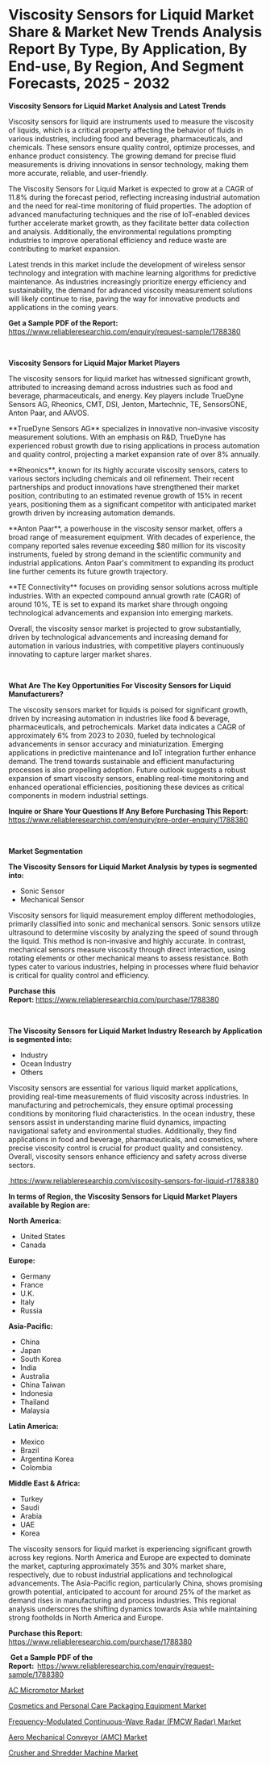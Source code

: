 <p><h1>Viscosity Sensors for Liquid Market Share & Market New Trends Analysis Report By Type, By Application, By End-use, By Region, And Segment Forecasts, 2025 - 2032</h1></p><p><strong>Viscosity Sensors for Liquid Market Analysis and Latest Trends</strong></p>
<p><p>Viscosity sensors for liquid are instruments used to measure the viscosity of liquids, which is a critical property affecting the behavior of fluids in various industries, including food and beverage, pharmaceuticals, and chemicals. These sensors ensure quality control, optimize processes, and enhance product consistency. The growing demand for precise fluid measurements is driving innovations in sensor technology, making them more accurate, reliable, and user-friendly.</p><p>The Viscosity Sensors for Liquid Market is expected to grow at a CAGR of 11.8% during the forecast period, reflecting increasing industrial automation and the need for real-time monitoring of fluid properties. The adoption of advanced manufacturing techniques and the rise of IoT-enabled devices further accelerate market growth, as they facilitate better data collection and analysis. Additionally, the environmental regulations prompting industries to improve operational efficiency and reduce waste are contributing to market expansion.</p><p>Latest trends in this market include the development of wireless sensor technology and integration with machine learning algorithms for predictive maintenance. As industries increasingly prioritize energy efficiency and sustainability, the demand for advanced viscosity measurement solutions will likely continue to rise, paving the way for innovative products and applications in the coming years.</p></p>
<p><strong>Get a Sample PDF of the Report:&nbsp;</strong> <a href="https://www.reliableresearchiq.com/enquiry/request-sample/1788380?utm_campaign=1123&utm_medium=2&utm_source=Github&utm_content=ia&utm_term=12042025&utm_id=viscosity-sensors-for-liquid">https://www.reliableresearchiq.com/enquiry/request-sample/1788380</a></p>
<p>&nbsp;</p>
<p><strong>Viscosity Sensors for Liquid Major Market Players</strong></p>
<p><p>The viscosity sensors for liquid market has witnessed significant growth, attributed to increasing demand across industries such as food and beverage, pharmaceuticals, and energy. Key players include TrueDyne Sensors AG, Rheonics, CMT, DSI, Jenton, Martechnic, TE, SensorsONE, Anton Paar, and AAVOS.</p><p>**TrueDyne Sensors AG** specializes in innovative non-invasive viscosity measurement solutions. With an emphasis on R&D, TrueDyne has experienced robust growth due to rising applications in process automation and quality control, projecting a market expansion rate of over 8% annually.</p><p>**Rheonics**, known for its highly accurate viscosity sensors, caters to various sectors including chemicals and oil refinement. Their recent partnerships and product innovations have strengthened their market position, contributing to an estimated revenue growth of 15% in recent years, positioning them as a significant competitor with anticipated market growth driven by increasing automation demands.</p><p>**Anton Paar**, a powerhouse in the viscosity sensor market, offers a broad range of measurement equipment. With decades of experience, the company reported sales revenue exceeding $80 million for its viscosity instruments, fueled by strong demand in the scientific community and industrial applications. Anton Paar's commitment to expanding its product line further cements its future growth trajectory.</p><p>**TE Connectivity** focuses on providing sensor solutions across multiple industries. With an expected compound annual growth rate (CAGR) of around 10%, TE is set to expand its market share through ongoing technological advancements and expansion into emerging markets.</p><p>Overall, the viscosity sensor market is projected to grow substantially, driven by technological advancements and increasing demand for automation in various industries, with competitive players continuously innovating to capture larger market shares.</p></p>
<p>&nbsp;</p>
<p><strong>What Are The Key Opportunities For Viscosity Sensors for Liquid Manufacturers?</strong></p>
<p><p>The viscosity sensors market for liquids is poised for significant growth, driven by increasing automation in industries like food & beverage, pharmaceuticals, and petrochemicals. Market data indicates a CAGR of approximately 6% from 2023 to 2030, fueled by technological advancements in sensor accuracy and miniaturization. Emerging applications in predictive maintenance and IoT integration further enhance demand. The trend towards sustainable and efficient manufacturing processes is also propelling adoption. Future outlook suggests a robust expansion of smart viscosity sensors, enabling real-time monitoring and enhanced operational efficiencies, positioning these devices as critical components in modern industrial settings.</p></p>
<p><strong>Inquire or Share Your Questions If Any Before Purchasing This Report:</strong> <a href="https://www.reliableresearchiq.com/enquiry/pre-order-enquiry/1788380?utm_campaign=1123&utm_medium=2&utm_source=Github&utm_content=ia&utm_term=12042025&utm_id=viscosity-sensors-for-liquid">https://www.reliableresearchiq.com/enquiry/pre-order-enquiry/1788380</a></p>
<p>&nbsp;</p>
<p><strong>Market Segmentation</strong></p>
<p><strong>The Viscosity Sensors for Liquid Market Analysis by types is segmented into:</strong></p>
<p><ul><li>Sonic Sensor</li><li>Mechanical Sensor</li></ul></p>
<p><p>Viscosity sensors for liquid measurement employ different methodologies, primarily classified into sonic and mechanical sensors. Sonic sensors utilize ultrasound to determine viscosity by analyzing the speed of sound through the liquid. This method is non-invasive and highly accurate. In contrast, mechanical sensors measure viscosity through direct interaction, using rotating elements or other mechanical means to assess resistance. Both types cater to various industries, helping in processes where fluid behavior is critical for quality control and efficiency.</p></p>
<p><strong>Purchase this Report:&nbsp;</strong><a href="https://www.reliableresearchiq.com/purchase/1788380?utm_campaign=1123&utm_medium=2&utm_source=Github&utm_content=ia&utm_term=12042025&utm_id=viscosity-sensors-for-liquid">https://www.reliableresearchiq.com/purchase/1788380</a></p>
<p>&nbsp;</p>
<p><strong>The Viscosity Sensors for Liquid Market Industry Research by Application is segmented into:</strong></p>
<p><ul><li>Industry</li><li>Ocean Industry</li><li>Others</li></ul></p>
<p><p>Viscosity sensors are essential for various liquid market applications, providing real-time measurements of fluid viscosity across industries. In manufacturing and petrochemicals, they ensure optimal processing conditions by monitoring fluid characteristics. In the ocean industry, these sensors assist in understanding marine fluid dynamics, impacting navigational safety and environmental studies. Additionally, they find applications in food and beverage, pharmaceuticals, and cosmetics, where precise viscosity control is crucial for product quality and consistency. Overall, viscosity sensors enhance efficiency and safety across diverse sectors.</p></p>
<p><a href="https://www.reliableresearchiq.com/viscosity-sensors-for-liquid-r1788380?utm_campaign=1123&utm_medium=2&utm_source=Github&utm_content=ia&utm_term=12042025&utm_id=viscosity-sensors-for-liquid">&nbsp;https://www.reliableresearchiq.com/viscosity-sensors-for-liquid-r1788380</a></p>
<p><strong>In terms of Region, the Viscosity Sensors for Liquid Market Players available by Region are:</strong></p>
<p>
    <p> <strong> North America: </strong>
        <ul>
            <li>United States</li>
            <li>Canada</li>
        </ul>
        </p> 
    <p> <strong> Europe: </strong>
        <ul>
            <li>Germany</li>
            <li>France</li>
            <li>U.K.</li>
            <li>Italy</li>
            <li>Russia</li>
        </ul>
        </p> 
    <p> <strong> Asia-Pacific: </strong>
        <ul>
            <li>China</li>
            <li>Japan</li>
            <li>South Korea</li>
            <li>India</li>
            <li>Australia</li>
            <li>China Taiwan</li>
            <li>Indonesia</li>
            <li>Thailand</li>
            <li>Malaysia</li>
        </ul>
        </p> 
    <p> <strong> Latin America: </strong>
        <ul>
            <li>Mexico</li>
            <li>Brazil</li>
            <li>Argentina Korea</li>
            <li>Colombia</li>
        </ul>
        </p> 
    <p> <strong> Middle East & Africa: </strong>
        <ul>
            <li>Turkey</li>
            <li>Saudi</li>
            <li>Arabia</li>
            <li>UAE</li>
            <li>Korea</li>
        </ul>
    </p>
    </p>
<p><p>The viscosity sensors for liquid market is experiencing significant growth across key regions. North America and Europe are expected to dominate the market, capturing approximately 35% and 30% market share, respectively, due to robust industrial applications and technological advancements. The Asia-Pacific region, particularly China, shows promising growth potential, anticipated to account for around 25% of the market as demand rises in manufacturing and process industries. This regional analysis underscores the shifting dynamics towards Asia while maintaining strong footholds in North America and Europe.</p></p>
<p><strong>Purchase this Report: </strong><a href="https://www.reliableresearchiq.com/purchase/1788380?utm_campaign=1123&utm_medium=2&utm_source=Github&utm_content=ia&utm_term=12042025&utm_id=viscosity-sensors-for-liquid">https://www.reliableresearchiq.com/purchase/1788380</a></p>
<p>&nbsp;<strong>Get a Sample PDF of the Report:&nbsp;&nbsp;</strong><a href="https://www.reliableresearchiq.com/enquiry/request-sample/1788380?utm_campaign=1123&utm_medium=2&utm_source=Github&utm_content=ia&utm_term=12042025&utm_id=viscosity-sensors-for-liquid">https://www.reliableresearchiq.com/enquiry/request-sample/1788380</a></p>
<p><strong></strong></p>
<p><p><a href="https://github.com/danzopachllq/Market-Research-Report-List-1/blob/main/ac-micromotor-market.md?utm_campaign=1123&utm_medium=2&utm_source=Github&utm_content=ia&utm_term=12042025&utm_id=viscosity-sensors-for-liquid">AC Micromotor Market</a></p><p><a href="https://github.com/hadshpinay/Market-Research-Report-List-1/blob/main/cosmetics-and-personal-care-packaging-equipment-market.md?utm_campaign=1123&utm_medium=2&utm_source=Github&utm_content=ia&utm_term=12042025&utm_id=viscosity-sensors-for-liquid">Cosmetics and Personal Care Packaging Equipment Market</a></p><p><a href="https://github.com/fabinbuddygc/Market-Research-Report-List-1/blob/main/frequency-modulated-continuous-wave-radar-fmcw-radar-market.md?utm_campaign=1123&utm_medium=2&utm_source=Github&utm_content=ia&utm_term=12042025&utm_id=viscosity-sensors-for-liquid">Frequency-Modulated Continuous-Wave Radar (FMCW Radar) Market</a></p><p><a href="https://github.com/ridchycarlas/Market-Research-Report-List-1/blob/main/aero-mechanical-conveyor-amc-market.md?utm_campaign=1123&utm_medium=2&utm_source=Github&utm_content=ia&utm_term=12042025&utm_id=viscosity-sensors-for-liquid">Aero Mechanical Conveyor (AMC) Market</a></p><p><a href="https://github.com/catlowdarcys/Market-Research-Report-List-1/blob/main/crusher-and-shredder-machine-market.md?utm_campaign=1123&utm_medium=2&utm_source=Github&utm_content=ia&utm_term=12042025&utm_id=viscosity-sensors-for-liquid">Crusher and Shredder Machine Market</a></p></p>